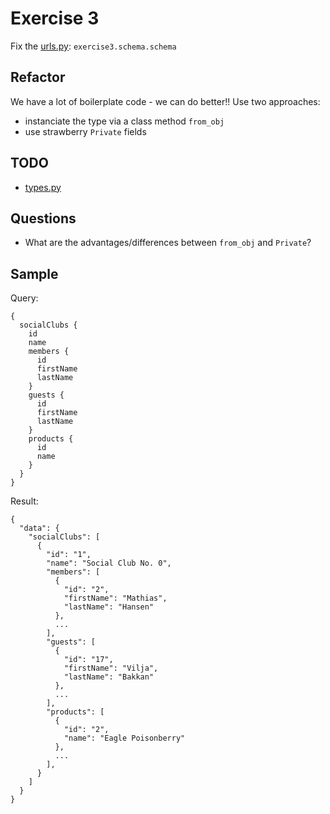 # Exercise 3

Fix the [urls.py](https://github.com/Speedy1991/strawberry-workshop/blob/master/core/urls.py#L2): `exercise3.schema.schema`

## Refactor

We have a lot of boilerplate code - we can do better!! Use two approaches:
- instanciate the type via a class method `from_obj`
- use strawberry `Private` fields


## TODO

- [types.py](https://github.com/Speedy1991/strawberry-workshop/blob/master/exercise3/schema/types.py)

## Questions

- What are the advantages/differences between `from_obj` and `Private`?


## Sample

Query:
```
{
  socialClubs {
    id
    name
    members {
      id
      firstName
      lastName
    }
    guests {
      id
      firstName
      lastName
    }
    products {
      id
      name
    }
  }
}
```

Result:

```
{
  "data": {
    "socialClubs": [
      {
        "id": "1",
        "name": "Social Club No. 0",
        "members": [
          {
            "id": "2",
            "firstName": "Mathias",
            "lastName": "Hansen"
          },
          ...
        ],
        "guests": [
          {
            "id": "17",
            "firstName": "Vilja",
            "lastName": "Bakkan"
          },
          ...
        ],
        "products": [
          {
            "id": "2",
            "name": "Eagle Poisonberry"
          },
          ...
        ],
      }
    ]
  }
}
```